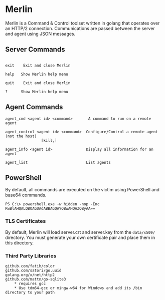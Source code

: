
# Merlin
Merlin is a Command & Control toolset written in golang that operates over an HTTP/2 connection. Communications are passed between the server and agent using JSON messages.

## Server Commands
```

exit    Exit and close Merlin

help   Show Merlin help menu

quit    Exit and close Merlin

?      Show Merlin help menu
```

## Agent Commands
```
agent_cmd <agent id> <command>       A command to run on a remote agent

agent_control <agent id> <command>  Configure/Control a remote agent (not the host)
                [kill,]

agent_info <agent id>               Display all information for an agent

agent_list                          List agents

```

## PowerShell
By default, all commands are executed on the victim using PowerShell and base64 commands.

`PS C:\> powershell.exe -w hidden -nop -Enc RwBlAHQALQBOAGUAdABBAGQAYQBwAHQAZQByAA==`

### TLS Certificates
By default, Merlin will load server.crt and server.key from the `data/x509/` directory. You must generate your own certificate pair and place them in this directory.
### Third Party Libraries
	github.com/fatih/color
	github.com/satori/go.uuid
	golang.org/x/net/http2
	github.com/mattn/go-sqlite3
	    * requires gcc
	    * Use tdm64-gcc or mingw-w64 for Windows and add its /bin directory to your path